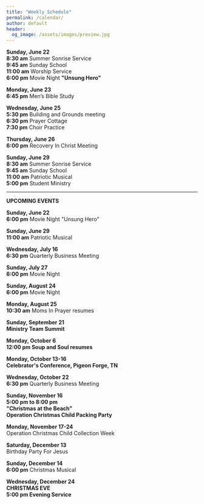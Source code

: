 ```yaml
---
title: "Weekly Schedule"
permalink: /calendar/
author: default
header:
  og_image: /assets/images/preview.jpg
---
```


<!--
**Example Day**
[10:00 am] Two Spaces At The End Of The Line ->
-->
**Sunday, June 22**    
**8:30 am** Summer Sonrise Service  
 **9:45 am** Sunday School  
**11:00 am** Worship Service   
**6:00 pm** Movie Night  **"Unsung Hero"** 
 



**Monday, June 23**    
 **6:45 pm**  Men’s Bible Study  
 
 
  
**Wednesday, June 25**  
 **5:30 pm**  Building and Grounds meeting  
 **6:30 pm** Prayer Cottage  
 **7:30 pm**  Choir Practice

**Thursday, June 26**   
**6:00 pm** Recovery In Christ Meeting   

**Sunday, June 29**  
**8:30 am** Summer Sonrise Service  
**9:45 am** Sunday School  
**11:00 am** Patriotic Musical  
**5:00 pm** Student Ministry  





<hr>  

  **UPCOMING EVENTS** 


  **Sunday, June 22**  
  **6:00 pm** Movie Night "Unsung Hero"  

  **Sunday, June 29**  
  **11:00 am**  Patriotic Musical 

  **Wednesday, July 16**  
  **6:30 pm** Quarterly Business Meeting  

  **Sunday, July 27**  
  **6:00 pm** Movie Night  

  **Sunday, August 24**  
  **6:00 pm** Movie Night  

  **Monday, August 25**  
  **10:30 am** Moms In Prayer resumes

  **Sunday, September 21**  
  **Ministry Team Summit**  

  **Monday, October 6**  
  **12:00 pm Soup and Soul resumes**

  **Monday, October 13-16**  
  **Celebrator's Conference, Pigeon Forge, TN**

  **Wednesday, October 22**  
  **6:30 pm** Quarterly Business Meeting  

  **Sunday, November 16**  
  **5:00 pm to 8:00 pm**  
  **"Christmas at the Beach"**  
  **Operation Christmas Child Packing Party**  

  **Monday, November 17-24**  
  Operation Christmas Child Collection Week  

  **Saturday, December 13**  
  Birthday Party For Jesus  

  **Sunday, December 14**  
  **6:00 pm** Christmas Musical  

  **Wednesday, December 24**  
  **CHRISTMAS EVE**  
  **5:00 pm Evening Service**

    

    



<!--

# Special Events

**Movie Night**
"The Jesus Revolution"
Sunday, June 23 at 6:00 pm
_Free admission, popcorn, and drinks_

![Jesus Revolution](/assets/images/jesus_revolution.png)

-->
